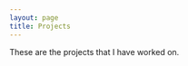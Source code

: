 ```yaml
---
layout: page
title: Projects
---
```

These are the projects that I have worked on.

<br><br>
<p id="last-modified"></p>

<script>
  const modified = new Date(document.lastModified);
  document.getElementById("last-modified").textContent =
    "Last updated: " + modified.toLocaleDateString();
</script>

<style>
  #last-modified {
    font-size: 0.9em;    /* optional: make it slightly smaller */
    color: #555;         /* optional: softer color */
    margin-top: 20px;    /* optional: spacing */
  }
</style>
